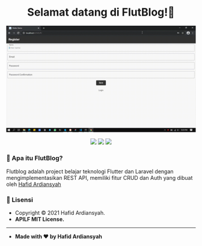 <h1 align="center">Selamat datang di FlutBlog!👋 </h1>
    
![APILF - Demo GIF](demo.gif)

<p align ="Center">

<img src="https://img.shields.io/github/issues/hafidardiansyah/APILF?style=flat-square">
<img src="https://img.shields.io/github/stars/hafidardiansyah/APILF?style=flat-square">
<img src="https://img.shields.io/github/forks/hafidardiansyah/APILF?style=flat-square">

</p>

### 🤔 Apa itu FlutBlog?

Flutblog adalah project belajar teknologi Flutter dan Laravel dengan mengimplementasikan REST API, memiliki fitur CRUD dan Auth yang dibuat oleh <a href="https://github.com/hafidardiansyah"> Hafid Ardiansyah</a>

### 📝 Lisensi

- Copyright © 2021 Hafid Ardiansyah.
- **APILF MIT License.**

---

- **Made with ❤️ by Hafid Ardiansyah**
